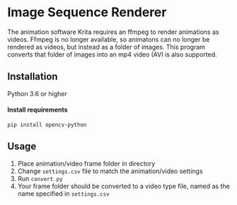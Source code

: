 # Image Sequence Renderer
The animation software Krita requires an ffmpeg to render animations as videos. Ffmpeg is no longer available, so animatons can no longer be rendered as videos, but instead as a folder of images. This program converts that folder of images into an mp4 video (AVI is also supported.

## Installation
Python 3.6 or higher

#### Install requirements
`pip install opencv-python`

## Usage
1. Place animation/video frame folder in directory
2. Change `settings.csv` file to match the animation/video settings
3. Run `convert.py`
4. Your frame folder should be converted to a video type file, named as the name specified in `settings.csv`
